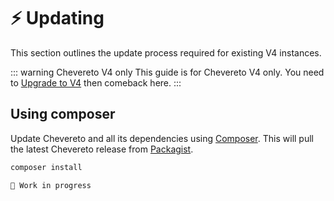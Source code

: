 # ⚡ Updating

This section outlines the update process required for existing V4 instances.

::: warning Chevereto V4 only
This guide is for Chevereto V4 only. You need to [Upgrade to V4](upgrading.md) then comeback here.
:::

## Using composer

Update Chevereto and all its dependencies using [Composer](https://getcomposer.org/). This will pull the latest Chevereto release from [Packagist](https://packagist.org/).

```sh
composer install
```

`🚧 Work in progress`

